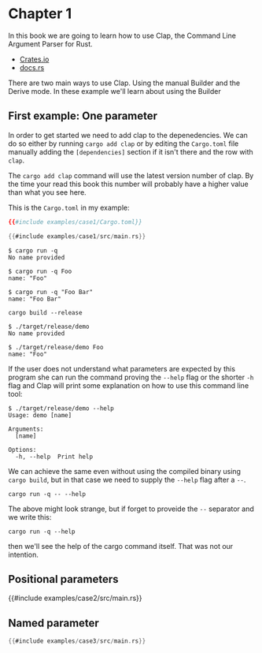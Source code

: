 # Chapter 1

In this book we are going to learn how to use Clap, the Command Line Argument Parser for Rust.

* [Crates.io](https://crates.io/crates/clap)
* [docs.rs](https://docs.rs/clap/latest/clap/)

There are two main ways to use Clap. Using the manual Builder and the Derive mode. In these example we'll learn about using the Builder

## First example: One parameter


In order to get started we need to add clap to the depenedencies. We can do so either by running `cargo add clap` or by editing the `Cargo.toml` file
manually adding the `[dependencies]` section if it isn't there and the row with `clap`.

The `cargo add clap` command will use the latest version number of clap. By the time your read this book this number will probably have a higher value
than what you see here.

This is the `Cargo.toml` in my example:

```toml
{{#include examples/case1/Cargo.toml}}
```



```rust
{{#include examples/case1/src/main.rs}}
```

```
$ cargo run -q
No name provided
```

```
$ cargo run -q Foo
name: "Foo"
```

```
$ cargo run -q "Foo Bar"
name: "Foo Bar"
```


```
cargo build --release
```

```
$ ./target/release/demo
No name provided
```

```
$ ./target/release/demo Foo
name: "Foo"
```

If the user does not understand what parameters are expected by this program she can run the command proving the `--help` flag or
the shorter `-h` flag and Clap will print some explanation on how to use this command line tool:


```
$ ./target/release/demo --help
Usage: demo [name]

Arguments:
  [name]

Options:
  -h, --help  Print help

```

We can achieve the same even without using the compiled binary using `cargo build`, but in that case we need to supply the `--help` flag
after a `--`.

```
cargo run -q -- --help
```

The above might look strange, but if forget to proveide the `--` separator and we write this:

```
cargo run -q --help
```

then we'll see the help of the cargo command itself. That was not our intention.


## Positional parameters

{{#include examples/case2/src/main.rs}}


## Named parameter

```rust
{{#include examples/case3/src/main.rs}}
```


